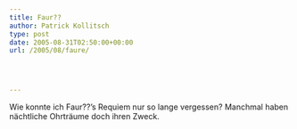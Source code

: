 ```yaml
---
title: Faur??
author: Patrick Kollitsch
type: post
date: 2005-08-31T02:50:00+00:00
url: /2005/08/faure/




---
```

Wie konnte ich Faur??&#8217;s Requiem nur so lange vergessen? Manchmal haben n&auml;chtliche Ohrtr&auml;ume doch ihren Zweck.